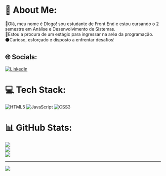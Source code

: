 # 💫 About Me:
🎃Olá, meu nome é DIogo! sou estudante de Front End e estou cursando o 2 semestre em Análise e Desenvolvimento de Sistemas.<br>👔Estou a procura de um estágio para ingressar na aréa da programação. <br>⚫Curioso, esforçado e disposto a enfrentar desafios!


## 🌐 Socials:
[![LinkedIn](https://img.shields.io/badge/LinkedIn-%230077B5.svg?logo=linkedin&logoColor=white)](https://linkedin.com/in/https://www.linkedin.com/in/diogo-dos-santos-silva-186522200/) 

# 💻 Tech Stack:
![HTML5](https://img.shields.io/badge/html5-%23E34F26.svg?style=flat&logo=html5&logoColor=white) ![JavaScript](https://img.shields.io/badge/javascript-%23323330.svg?style=flat&logo=javascript&logoColor=%23F7DF1E) ![CSS3](https://img.shields.io/badge/css3-%231572B6.svg?style=flat&logo=css3&logoColor=white)
# 📊 GitHub Stats:
![](https://github-readme-stats.vercel.app/api?username=EoDIGS&theme=vue-dark&hide_border=false&include_all_commits=false&count_private=false)<br/>
![](https://github-readme-streak-stats.herokuapp.com/?user=EoDIGS&theme=vue-dark&hide_border=false)<br/>
![](https://github-readme-stats.vercel.app/api/top-langs/?username=EoDIGS&theme=vue-dark&hide_border=false&include_all_commits=false&count_private=false&layout=compact)

---
[![](https://visitcount.itsvg.in/api?id=EoDIGS&icon=5&color=8)](https://visitcount.itsvg.in)

<!-- Proudly created with GPRM ( https://gprm.itsvg.in ) -->